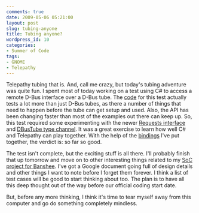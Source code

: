 ```yaml
---
comments: true
date: 2009-05-06 05:21:00
layout: post
slug: tubing-anyone
title: Tubing anyone?
wordpress_id: 10
categories:
- Summer of Code
tags:
- GNOME
- Telepathy
---
```


Telepathy tubing that is. And, call me crazy, but today's tubing adventure was quite fun. I spent most of today working on a test using C# to access a remote D-Bus interface over a D-Bus tube. The [code](http://github.com/nloko/telepathy-sharp/blob/facdc293192f9c8d9282977a9db8a97ce16ee385/tests/DTubeTest.cs) for this test actually tests a lot more than just D-Bus tubes, as there a number of things that need to happen before the tube can get setup and used. Also, the API has been changing faster than most of the examples out there can keep up. So, this test required some experimenting with the newer [Requests interface](http://telepathy.freedesktop.org/spec.html#org.freedesktop.Telepathy.Connection.Interface.Requests) and [DBusTube type channel](http://telepathy.freedesktop.org/spec.html#org.freedesktop.Telepathy.Channel.Type.DBusTube.DRAFT). It was a great exercise to learn how well C# and Telepathy can play together. With the help of the [bindings](http://github.com/nloko/telepathy-sharp/tree/master) I've put together, the verdict is: so far so good.   
  
The test isn't complete, but the exciting stuff is all there. I'll probably finish that up tomorrow and move on to other interesting things related to my [SoC project for Banshee](http://nlokos.blogspot.com/2009/04/big-news.html). I've got a Google document going full of design details and other things I want to note before I forget them forever. I think a list of test cases will be good to start thinking about too. The plan is to have all this deep thought out of the way before our official coding start date.   
  
But, before any more thinking, I think it's time to tear myself away from this computer and go do something completely mindless.
